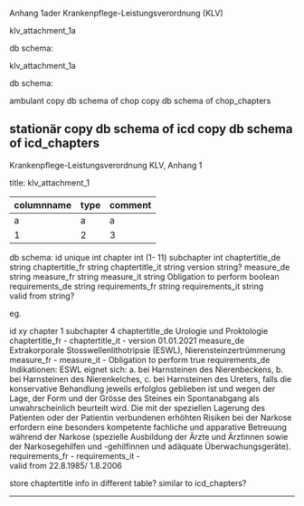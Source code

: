 Anhang 1ader Krankenpflege-Leistungsverordnung (KLV)

klv_attachment_1a

db schema:



klv_attachment_1a

db schema:

ambulant
	copy db schema of chop
	copy db schema of chop_chapters

stationär
	copy db schema of icd
	copy db schema of icd_chapters
---
Krankenpflege-Leistungsverordnung KLV, Anhang 1

title: klv_attachment_1

columnname | type | comment
--- | --- | ---
a | a| a
1 | 2 | 3

db schema:
id						unique int
chapter					int 	(1- 11)
subchapter 				int 
chaptertitle_de			string
chaptertitle_fr 		string
chaptertitle_it 		string
version 				string?
measure_de				string
measure_fr 				string
measure_it 				string
Obligation to perform 	boolean
requirements_de 		string
requirements_fr 		string
requirements_it			string		
valid from				string?


eg.

id 						xy
chapter 				1
subchapter 				4
chaptertitle_de			Urologie und Proktologie
chaptertitle_fr 		-
chaptertitle_it 		-
version 				01.01.2021
measure_de				Extrakorporale Stosswellenlithotripsie (ESWL), Nierensteinzertrümmerung
measure_fr 				-
measure_it 				-
Obligation to perform 	true
requirements_de 		Indikationen: ESWL eignet sich:
						a. bei Harnsteinen des Nierenbeckens, b. bei Harnsteinen des Nierenkelches, c. bei Harnsteinen des Ureters,
						falls die konservative Behandlung jeweils erfolglos geblieben ist und wegen der Lage, der Form und der Grösse des Steines ein Spontanabgang als unwahrscheinlich beurteilt wird.
						Die mit der speziellen Lagerung des Patienten oder der Patientin verbundenen erhöhten Risiken bei der Narkose erfordern eine besonders kompetente fachliche und apparative Betreuung während der Narkose (spezielle Ausbildung der Ärzte und Ärztinnen sowie der Narkosegehilfen und -gehilfinnen und adäquate Überwachungsgeräte).
requirements_fr 		-
requirements_it			-		
valid from				22.8.1985/ 1.8.2006 	



store chaptertitle info in different table? similar to icd_chapters?

---
